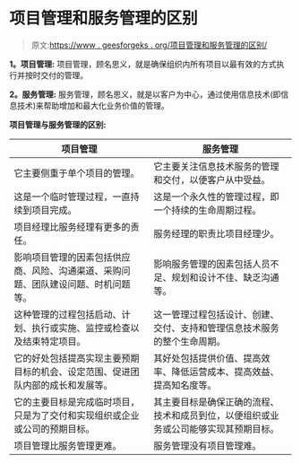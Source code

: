 # 项目管理和服务管理的区别

> 原文:[https://www . geesforgeks . org/项目管理和服务管理的区别/](https://www.geeksforgeeks.org/difference-between-project-management-and-service-management/)

**1。项目管理:**
项目管理，顾名思义，就是确保组织内所有项目以最有效的方式执行并按时交付的管理。

**2。服务管理:**
服务管理，顾名思义，就是以客户为中心，通过使用信息技术(即信息技术)来帮助增加和最大化业务价值的管理。

**项目管理与服务管理的区别:**

<center>

| 项目管理 | 服务管理 |
| --- | --- |
| 它主要侧重于单个项目的管理。 | 它主要关注信息技术服务的管理和交付，以便客户从中受益。 |
| 这是一个临时管理过程，一直持续到项目完成。 | 这是一个永久性的管理过程，即一个持续的生命周期过程。 |
| 项目经理比服务经理有更多的责任。 | 服务经理的职责比项目经理少。 |
| 影响项目管理的因素包括供应商、风险、沟通渠道、采购问题、团队建设问题、时机问题等。 | 影响服务管理的因素包括人员不足、规划和设计不佳、缺乏沟通等。 |
| 这种管理的过程包括启动、计划、执行或实施、监控或检查以及结束特定项目。 | 这一管理过程包括设计、创建、交付、支持和管理信息技术服务的整个生命周期。 |
| 它的好处包括提高实现主要预期目标的机会、设定范围、促进团队内部的成长和发展等。 | 其好处包括提供价值、提高效率、降低运营成本、提高效益、提高知名度等。 |
| 它的主要目标是完成临时项目，只是为了交付和实现组织或企业或公司的预期目标。 | 其主要目标是确保正确的流程、技术和成员到位，以便组织或业务或公司能够实现其预期目标。 |
| 项目管理比服务管理更难。 | 服务管理没有项目管理难。 |

</center>